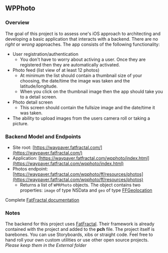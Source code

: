 ## WPPhoto

### Overview

The goal of this project is to assess one's iOS approach to architecting and developing a basic application that interacts with a backend. There are no *right* or *wrong* approaches. The app consists of the following functionality:

* User registration/authentication
    * You don't have to worry about activing a user. Once they are registered then they are automatically activated.
* Photo feed (list view of at least 12 photos)
    * At minimum the list should contain a thumbnail size of your choosing, the date/time the image was taken and the latitude/longitude.
    * When you click on the thumbnail image then the app should take you to a detail screen.
* Photo detail screen
    * This screen should contain the fullsize image and the date/time it was taken.
* The ability to upload images from the users camera roll or taking a picture.

### Backend Model and Endpoints

* Site root: [https://waypaver.fatfractal.com/](https://waypaver.fatfractal.com/)
* Application: [https://waypaver.fatfractal.com/wpphoto/index.html](https://waypaver.fatfractal.com/wpphoto/index.html)
* Photos endpoint: [https://waypaver.fatfractal.com/wpphoto/ff/resources/photos](https://waypaver.fatfractal.com/wpphoto/ff/resources/photos)
    * Returns a list of `WPRPhoto` objects. The object contains two properties: `image` of type NSData and `geo` of type [FFGeolocation](http://www.fatfractal.com/prod/linked_files/FF-IOS-SDK-2103/html/interface_f_f_geo_location.html)

Complete [FatFractal documentation](http://fatfractal.com/prod/docs/)

### Notes

The backend for this project uses [FatFractal](http://www.fatfractal.com/). Their framework is already contained with the project and added to the **pch** file. The project itself is barebones. You can use Storyboards, xibs or straight code. Feel free to hand roll your own custom utilities or use other open source projects. *Please keep them in the External folder*